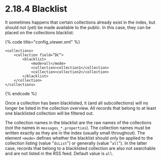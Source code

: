 # 2.18.4 Blacklist

It sometimes happens that certain collections already exist in the index, but should not \(yet\) be made available to the public. In this case, they can be placed on the collections blacklist:

{% code title="config\_viewer.xml" %}
```markup
<collections>
    <collection field=”DC”>
        <blacklist>
            <mode>all</mode>
            <collection>collection1</collection>
            <collection>collection2</collection>
        </blacklist>
    </collection>
</collections>
```
{% endcode %}

Once a collection has been blacklisted, it \(and all subcollections\) will no longer be listed in the collection overview. All records that belong to at least one blacklisted collection will be filtered out. 

The collection names in the blacklist are the raw names of the collections \(not the names in `messages_*.properties`\). The collection names must be written exactly as they are in the index \(usually small throughout\). The element `<mode>` defines whether the blacklist should only be applied to the collection listing \(value "`dcList`"\) or generally \(value "`all`"\). In the latter case, records that belong to a blacklisted collection are also not searchable and are not listed in the RSS feed. Default value is `all`.

